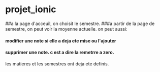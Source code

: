 # projet_ionic
##a la page d'acceuil, on choisit le semestre.
###a partir de la page de semestre, on peut voir la moyenne actuelle. on peut aussi:
#### modifier une note si elle a deja ete mise ou l'ajouter
#### supprimer une note. c est a dire la remetrre a zero.

les matieres et les semestres ont deja ete definis.
